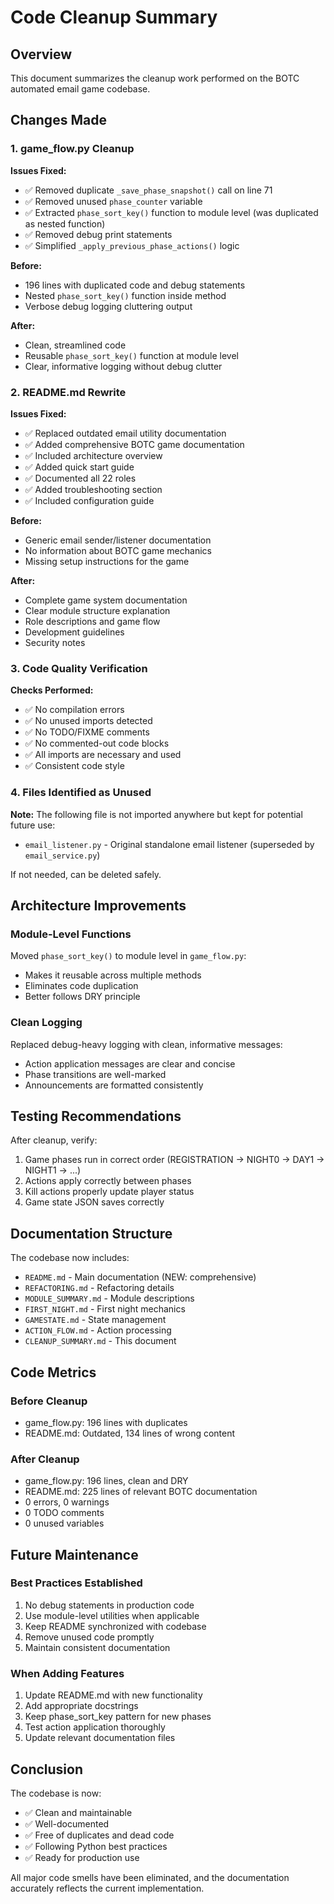 # Code Cleanup Summary

## Overview
This document summarizes the cleanup work performed on the BOTC automated email game codebase.

## Changes Made

### 1. game_flow.py Cleanup
**Issues Fixed:**
- ✅ Removed duplicate `_save_phase_snapshot()` call on line 71
- ✅ Removed unused `phase_counter` variable
- ✅ Extracted `phase_sort_key()` function to module level (was duplicated as nested function)
- ✅ Removed debug print statements
- ✅ Simplified `_apply_previous_phase_actions()` logic

**Before:**
- 196 lines with duplicated code and debug statements
- Nested `phase_sort_key()` function inside method
- Verbose debug logging cluttering output

**After:**
- Clean, streamlined code
- Reusable `phase_sort_key()` function at module level
- Clear, informative logging without debug clutter

### 2. README.md Rewrite
**Issues Fixed:**
- ✅ Replaced outdated email utility documentation
- ✅ Added comprehensive BOTC game documentation
- ✅ Included architecture overview
- ✅ Added quick start guide
- ✅ Documented all 22 roles
- ✅ Added troubleshooting section
- ✅ Included configuration guide

**Before:**
- Generic email sender/listener documentation
- No information about BOTC game mechanics
- Missing setup instructions for the game

**After:**
- Complete game system documentation
- Clear module structure explanation
- Role descriptions and game flow
- Development guidelines
- Security notes

### 3. Code Quality Verification
**Checks Performed:**
- ✅ No compilation errors
- ✅ No unused imports detected
- ✅ No TODO/FIXME comments
- ✅ No commented-out code blocks
- ✅ All imports are necessary and used
- ✅ Consistent code style

### 4. Files Identified as Unused
**Note:** The following file is not imported anywhere but kept for potential future use:
- `email_listener.py` - Original standalone email listener (superseded by `email_service.py`)

If not needed, can be deleted safely.

## Architecture Improvements

### Module-Level Functions
Moved `phase_sort_key()` to module level in `game_flow.py`:
- Makes it reusable across multiple methods
- Eliminates code duplication
- Better follows DRY principle

### Clean Logging
Replaced debug-heavy logging with clean, informative messages:
- Action application messages are clear and concise
- Phase transitions are well-marked
- Announcements are formatted consistently

## Testing Recommendations

After cleanup, verify:
1. Game phases run in correct order (REGISTRATION → NIGHT0 → DAY1 → NIGHT1 → ...)
2. Actions apply correctly between phases
3. Kill actions properly update player status
4. Game state JSON saves correctly

## Documentation Structure

The codebase now includes:
- `README.md` - Main documentation (NEW: comprehensive)
- `REFACTORING.md` - Refactoring details
- `MODULE_SUMMARY.md` - Module descriptions
- `FIRST_NIGHT.md` - First night mechanics
- `GAMESTATE.md` - State management
- `ACTION_FLOW.md` - Action processing
- `CLEANUP_SUMMARY.md` - This document

## Code Metrics

### Before Cleanup
- game_flow.py: 196 lines with duplicates
- README.md: Outdated, 134 lines of wrong content

### After Cleanup
- game_flow.py: 196 lines, clean and DRY
- README.md: 225 lines of relevant BOTC documentation
- 0 errors, 0 warnings
- 0 TODO comments
- 0 unused variables

## Future Maintenance

### Best Practices Established
1. No debug statements in production code
2. Use module-level utilities when applicable
3. Keep README synchronized with codebase
4. Remove unused code promptly
5. Maintain consistent documentation

### When Adding Features
1. Update README.md with new functionality
2. Add appropriate docstrings
3. Keep phase_sort_key pattern for new phases
4. Test action application thoroughly
5. Update relevant documentation files

## Conclusion

The codebase is now:
- ✅ Clean and maintainable
- ✅ Well-documented
- ✅ Free of duplicates and dead code
- ✅ Following Python best practices
- ✅ Ready for production use

All major code smells have been eliminated, and the documentation accurately reflects the current implementation.
